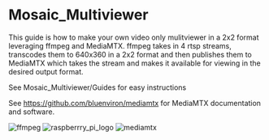 # Mosaic_Multiviewer
This guide is how to make your own video only mulitviewer in a 2x2 format leveraging ffmpeg and MediaMTX. ffmpeg takes in 4 rtsp streams, transcodes them to 640x360 in a 2x2 format and then publishes them to MediaMTX which takes the stream and makes it available for viewing in the desired output format. 


See Mosaic_Multiviewer/Guides for easy instructions

See https://github.com/bluenviron/mediamtx for MediaMTX documentation and software. 


![ffmpeg](https://github.com/user-attachments/assets/f7f066b0-a2cb-43a2-a881-23b0404a3245)
![raspberrry_pi_logo](https://github.com/user-attachments/assets/85840421-9e22-4374-a6fc-b5fcdfadefb0)
![mediamtx](https://github.com/user-attachments/assets/ed2f355c-f407-426e-9546-cc2a6a4718f6)
